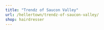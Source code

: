 ```yaml
---
title: "Trendz of Saucon Valley"
url: /hellertown/trendz-of-saucon-valley/
shop: hairdresser
---
```

